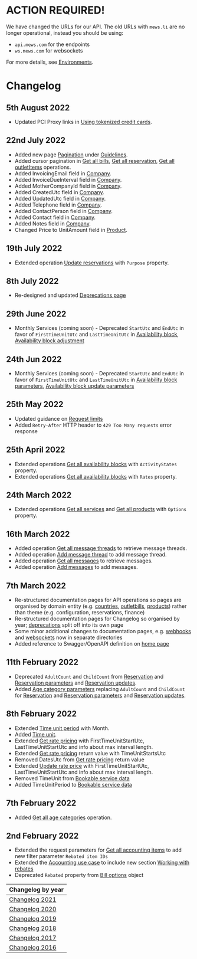 # ACTION REQUIRED!

We have changed the URLs for our API. The old URLs with `mews.li` are no longer operational, instead you should be using:
* `api.mews.com` for the endpoints
* `ws.mews.com` for websockets

For more details, see [Environments](../guidelines/environments.md).

# Changelog

## 5th August 2022

* Updated PCI Proxy links in [Using tokenized credit cards](../use-cases/payment-automation/using-tokenized-credit-cards.md).

## 22nd July 2022

* Added new page [Pagination](../guidelines/pagination.md) under [Guidelines](../guidelines/README.md).
* Added cursor pagination in [Get all bills](../operations/bills.md#get-all-bills), [Get all reservation](../operations/reservations.md#get-all-reservations), [Get all outletItems](../operations/outletitems.md#get-all-outletitems) operations.
* Added InvoicingEmail field in [Company](../operations/companies.md#company).
* Added InvoiceDueInterval field in [Company](../operations/companies.md#company).
* Added MotherCompanyId field in [Company](../operations/companies.md#company).
* Added CreatedUtc field in [Company](../operations/companies.md#company).
* Added UpdatedUtc field in [Company](../operations/companies.md#company).
* Added Telephone field in [Company](../operations/companies.md#company).
* Added ContactPerson field in [Company](../operations/companies.md#company).
* Added Contact field in [Company](../operations/companies.md#company).
* Added Notes field in [Company](../operations/companies.md#company).
* Changed Price to UnitAmount field in [Product](../operations/products.md#response).

## 19th July 2022

* Extended operation [Update reservations](../operations/reservations.md#update-reservations) with `Purpose` property.

## 8th July 2022

* Re-designed and updated [Deprecations page](../deprecations/README.md)

## 29th June 2022

* Monthly Services (coming soon) - Deprecated `StartUtc` and `EndUtc` in favor of `FirstTimeUnitUtc` and `LastTimeUnitUtc` in [Availability block](../operations/availabilityblocks.md#availability-block), [Availability block adjustment](../operations/availabilityblocks.md#availability-block-adjustment) 

## 24th Jun 2022

* Monthly Services (coming soon) - Deprecated `StartUtc` and `EndUtc` in favor of `FirstTimeUnitUtc` and `LastTimeUnitUtc` in [Availability block parameters](../operations/availabilityblocks.md#availability-block-parameters), [Availability block update parameters](../operations/availabilityblocks.md#availability-block-update-parameters)

## 25th May 2022

* Updated guidance on [Request limits](../guidelines/requests.md#request-limits)
* Added `Retry-After` HTTP header to `429 Too Many requests` error response

## 25th April 2022

* Extended operations [Get all availability blocks](../operations/availabilityblocks.md#get-all-availability-blocks) with `ActivityStates` property.
* Extended operations [Get all availability blocks](../operations/availabilityblocks.md#availability-block-extent) with `Rates` property.

## 24th March 2022

* Extended operations [Get all services](../operations/services.md#get-all-services) and [Get all products](../operations/products.md#get-all-products) with `Options` property.

## 16th March 2022

* Added operation [Get all message threads](../operations/messagethreads.md#get-all-message-threads) to retrieve message threads.
* Added operation [Add message thread](../operations/messagethreads.md#add-message-thread) to add message thread.
* Added operation [Get all messages](../operations/messages.md#get-all-messages) to retrieve messages.
* Added operation [Add messages](../operations/messages.md#add-messages) to add messages.

## 7th March 2022

* Re-structured documentation pages for API operations so pages are organised by domain entity (e.g. [countries](../operations/countries.md), [outletbills](../operations/outletbills.md), [products](../operations/products.md)) rather than theme (e.g. configuration, reservations, finance)
* Re-structured documentation pages for Changelog so organised by year; [deprecations](../deprecations/README.md) split off into its own page
* Some minor additional changes to documentation pages, e.g. [webhooks](../webhooks/README.md) and [websockets](../websockets/README.md) now in separate directories
* Added reference to Swagger/OpenAPI definition on [home page](../README.md)

## 11th February 2022

* Deprecated `AdultCount` and `ChildCount` from [Reservation](../operations/reservations.md#reservation) and [Reservation parameters](../operations/reservations.md#reservation-parameters) and [Reservation updates](../operations/reservations.md#reservation-updates).
* Added [Age category parameters](../operations/reservations.md#age-category-parameters) replacing `AdultCount` and `ChildCount` for [Reservation](../operations/reservations.md#reservation) and [Reservation parameters](../operations/reservations.md#reservation-parameters) and [Reservation updates](../operations/reservations.md#reservation-updates). 

## 8th February 2022

* Extended [Time unit period](../operations/services.md#time-unit-period) with Month.
* Added [Time unit](../operations/services.md#time-unit).
* Extended [Get rate pricing](../operations/rates.md#get-rate-pricing) with FirstTimeUnitStartUtc, LastTimeUnitStartUtc and info about max interval length.
* Extended [Get rate pricing](../operations/rates.md#get-rate-pricing) return value with TimeUnitStartsUtc
* Removed DatesUtc from [Get rate pricing](../operations/rates.md#get-rate-pricing) return value
* Extended [Update rate price](../operations/rates.md#update-rate-price) with FirstTimeUnitStartUtc, LastTimeUnitStartUtc and info about max interval length.
* Removed TimeUnit from [Bookable service data](../operations/services.md#bookable-service-data)
* Added TimeUnitPeriod to [Bookable service data](../operations/services.md#bookable-service-data)

## 7th February 2022

* Added [Get all age categories](../operations/agecategories.md#get-all-age-categories) operation.

## 2nd February 2022

* Extended the request parameters for [Get all accounting items](../operations/accountingitems.md#get-all-accounting-items) to add new filter parameter `Rebated item IDs`
* Extended the [Accounting use case](../use-cases/accounting.md) to include new section [Working with rebates](../use-cases/accounting.md#working-with-rebates)
* Deprecated `Rebated` property from [Bill options](../operations/bills.md#bill-options) object

| Changelog by year |
| :-- |
| [Changelog 2021](changelog2021.md) |
| [Changelog 2020](changelog2020.md) |
| [Changelog 2019](changelog2019.md) |
| [Changelog 2018](changelog2018.md) |
| [Changelog 2017](changelog2017.md) |
| [Changelog 2016](changelog2016.md) |
